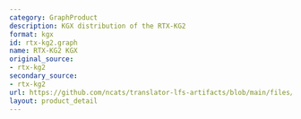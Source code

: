 ```yaml
---
category: GraphProduct
description: KGX distribution of the RTX-KG2
format: kgx
id: rtx-kg2.graph
name: RTX-KG2 KGX
original_source:
- rtx-kg2
secondary_source:
- rtx-kg2
url: https://github.com/ncats/translator-lfs-artifacts/blob/main/files/
layout: product_detail
---
```

